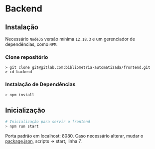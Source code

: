 # Backend

## Instalação

Necessário `NodeJS` versão mínima `12.18.3` e um gerenciador de dependências, como `NPM`.

### Clone repositório

```shell
> git clone git@gitlab.com:bibliometria-automatizada/frontend.git
> cd backend
```

### Instalação de Dependências

```python
> npm install
```

## Inicialização

```python
# Inicialização para servir o frontend
> npm run start
```

Porta padrão em localhost: 8080.
Caso necessário alterar, mudar o [package.json](./package.json), scripts -> start, linha 7.
